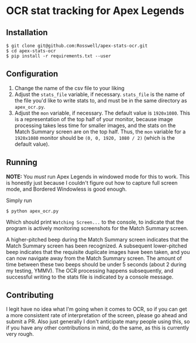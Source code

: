 # OCR stat tracking for Apex Legends

## Installation

```
$ git clone git@github.com:Rosswell/apex-stats-ocr.git
$ cd apex-stats-ocr
$ pip install -r requirements.txt --user
```

## Configuration

1. Change the name of the csv file to your liking
2. Adjust the `stats_file` variable, if necessary. `stats_file` is the name of the file you'd like to write stats to, 
and must be in the same directory as `apex_ocr.py`. 
3. Adjust the `mon` variable, if necessary. The default value is `1920x1080`. This is a representation of the top half 
of your monitor, because image processing takes less time for smaller images, and the stats on the Match Summary screen 
are on the top half. Thus, the `mon` variable for a `1920x1080` monitor should be `(0, 0, 1920, 1080 / 2)` 
(which is the default value). 

## Running 

**NOTE:** You *must* run Apex Legends in windowed mode for this to work. This is honestly just because I couldn't 
figure out how to capture full screen mode, and Bordered Windowless is good enough.

Simply run
```
$ python apex_ocr.py
```
Which should print `Watching Screen...` to the console, to indicate that the program is actively monitoring screenshots
for the Match Summary screen.

A higher-pitched beep during the Match Summary screen indicates that the Match Summary screen has been recognized. A
subsequent lower-pitched beep indicates that the requisite duplicate images have been taken, and you can now navigate
away from the Match Summary screen. The amount of time between these two beeps should be under 5 seconds (about 2 
during my testing, YMMV). The OCR processing happens subsequently, and successful writing to the stats file is indicated
by a console message.

## Contributing

I legit have no idea what I'm going when it comes to OCR, so if you can get a more consistent rate of interpretation of 
the screen, please go ahead and submit a PR. Also just generally I don't anticipate many people using this, so if you 
have any other contributions in mind, do the same, as this is currently very rough.